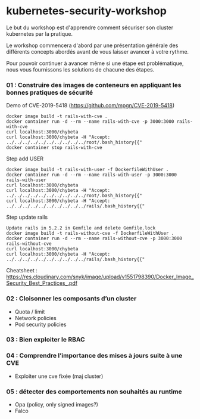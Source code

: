 # kubernetes-security-workshop

Le but du workshop est d'apprendre comment sécuriser son cluster kubernetes par la pratique.

Le workshop commencera d'abord par une présentation générale des différents concepts abordés avant de vous laisser avancer à votre rythme.

Pour pouvoir continuer à avancer même si une étape est problématique, nous vous fournissons les solutions de chacune des étapes.

### 01 : Construire des images de conteneurs en appliquant les bonnes pratiques de sécurité


Demo of CVE-2019-5418 (https://github.com/mpgn/CVE-2019-5418)
```
docker image build -t rails-with-cve .
docker container run -d --rm --name rails-with-cve -p 3000:3000 rails-with-cve
curl localhost:3000/chybeta
curl localhost:3000/chybeta -H "Accept: ../../../../../../../../../../root/.bash_history{{"
docker container stop rails-with-cve
```
Step add USER
```
docker image build -t rails-with-user -f DockerfileWithUser .
docker container run -d --rm --name rails-with-user -p 3000:3000 rails-with-user
curl localhost:3000/chybeta
curl localhost:3000/chybeta -H "Accept: ../../../../../../../../../../root/.bash_history{{"
curl localhost:3000/chybeta -H "Accept: ../../../../../../../../../../rails/.bash_history{{"
```
Step update rails
```
Update rails in 5.2.2 in Gemfile and delete Gemfile.lock
docker image build -t rails-without-cve -f DockerfileWithUser .
docker container run -d --rm --name rails-without-cve -p 3000:3000 rails-without-cve
curl localhost:3000/chybeta
curl localhost:3000/chybeta -H "Accept: ../../../../../../../../../../rails/.bash_history{{"
```

Cheatsheet : https://res.cloudinary.com/snyk/image/upload/v1551798390/Docker_Image_Security_Best_Practices_.pdf

### 02 : Cloisonner les composants d’un cluster
 - Quota / limit
 - Network policies
 - Pod security policies

### 03 : Bien exploiter le RBAC

### 04 : Comprendre l’importance des mises à jours suite à une CVE
 - Exploiter une cve fixée (maj cluster)

### 05 : détecter des comportements non souhaités au runtime 
 - Opa (policy, only signed images?)
 - Falco 
